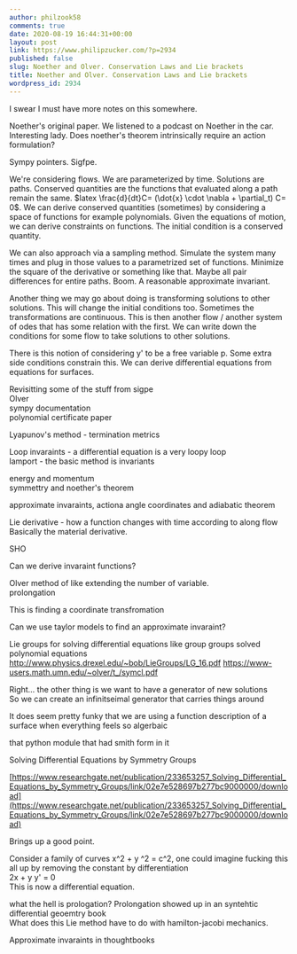 ```yaml
---
author: philzook58
comments: true
date: 2020-08-19 16:44:31+00:00
layout: post
link: https://www.philipzucker.com/?p=2934
published: false
slug: Noether and Olver. Conservation Laws and Lie brackets
title: Noether and Olver. Conservation Laws and Lie brackets
wordpress_id: 2934
---
```





I swear I must have more notes on this somewhere.







Noether's original paper. We listened to a podcast on Noether in the car. Interesting lady. Does noether's theorem intrinsically require an action formulation?







Sympy pointers. Sigfpe.







We're considering flows. We are parameterized by time. Solutions are paths. Conserved quantities are the functions that evaluated along a path remain the same. $latex \frac{d}{dt}C= (\dot{x} \cdot \nabla + \partial_t) C= 0$. We can derive conserved quantities (sometimes) by considering a space of functions for example polynomials. Given the equations of motion, we can derive constraints on functions. The initial condition is a conserved quantity.







We can also approach via a sampling method. Simulate the system many times and plug in those values to a parametrized set of functions. Minimize the square of the derivative or something like that. Maybe all pair differences for entire paths. Boom. A reasonable approximate invariant.







Another thing we may go about doing is transforming solutions to other solutions. This will change the initial conditions too. Sometimes the transformations are continuous. This is then another flow / another system of odes that has some relation with the first. We can write down the conditions for some flow to take solutions to other solutions.







There is this notion of considering y' to be a free variable p. Some extra side conditions constrain this. We can derive differential equations from equations for  surfaces.







Revisitting some of the stuff from sigpe  
Olver  
sympy documentation  
polynomial certificate paper







Lyapunov's method - termination metrics







Loop invaraints - a differential equation is a very loopy loop  
lamport - the basic method is invariants







energy and momentum  
symmettry and noether's theorem







approximate invaraints, actiona angle coordinates and adiabatic theorem







Lie derivative - how a function changes with time according to along flow  
Basically the material derivative.







SHO







Can we derive invaraint functions?







Olver method of like extending the number of variable.  
prolongation







This is finding a coordinate transfromation







Can we use taylor models to find an approximate invaraint?







Lie groups for solving differential equations like group groups solved polynomial equations  
http://www.physics.drexel.edu/~bob/LieGroups/LG_16.pdf      https://www-users.math.umn.edu/~olver/t_/symcl.pdf







Right… the other thing is we want to have a generator of new solutions  
So we can create an infinitseimal generator that carries things around







It does seem pretty funky that we are using a function description of a surface when everything feels so algerbaic







that python module that had smith form in it







Solving Differential Equations by Symmetry Groups







[https://www.researchgate.net/publication/233653257_Solving_Differential_Equations_by_Symmetry_Groups/link/02e7e528697b277bc9000000/download](https://www.researchgate.net/publication/233653257_Solving_Differential_Equations_by_Symmetry_Groups/link/02e7e528697b277bc9000000/download)







Brings up a good point.







Consider a family of curves x^2 + y ^2 = c^2, one could imagine fucking this all up by removing the constant by differentiation  
2x + y y' = 0  
This is now a differential equation.







what the hell is prologation? Prolongation showed up in an syntehtic differential geoemtry book  
What does this Lie method have to do with hamilton-jacobi mechanics.







Approximate invaraints in thoughtbooks



